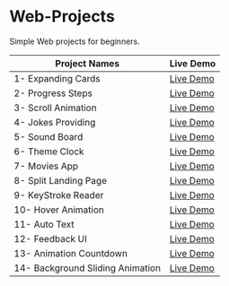 # Web-Projects
Simple Web projects for beginners.

| Project Names  | Live Demo |
| ------------- | ------------- |
| 1- Expanding Cards  | [Live Demo](https://rawcdn.githack.com/AbyyyCJL/Web-Projects/5696be7b5569138163cdc780f15a2876952ec690/1-%20Expanding%20Cards/1-%20Expanding%20Cards/index.html)  |
| 2- Progress Steps  | [Live Demo](https://rawcdn.githack.com/AbyyyCJL/Web-Projects/af3e1efb4d795b460bf9f227d162b9f8b6f6ca2e/2-%20Progress%20Steps/index.html)  |
| 3- Scroll Animation  | [Live Demo](https://rawcdn.githack.com/AbyyyCJL/Web-Projects/af3e1efb4d795b460bf9f227d162b9f8b6f6ca2e/3-%20Scroll%20Animation/index.html)  |
| 4- Jokes Providing  | [Live Demo](https://rawcdn.githack.com/AbyyyCJL/Web-Projects/af3e1efb4d795b460bf9f227d162b9f8b6f6ca2e/4-%20Jokes%20Providing/index.html)  |
| 5- Sound Board  | [Live Demo](https://rawcdn.githack.com/AbyyyCJL/Web-Projects/5696be7b5569138163cdc780f15a2876952ec690/5-%20Sound%20Board/index.html)  |
| 6- Theme Clock  | [Live Demo](https://rawcdn.githack.com/AbyyyCJL/Web-Projects/cca1da65ab920128db3457f592df7f0bfff0b20b/6-%20Theme%20Clock/index.html)  |
| 7- Movies App   | [Live Demo](https://rawcdn.githack.com/AbyyyCJL/Web-Projects/9d93d606743a093ccd2560cf1afe22efbb91e6de/7-%20Movie%20App/index.html)  |
| 8- Split Landing Page | [Live Demo](https://rawcdn.githack.com/AbyyyCJL/Web-Projects/f1005a4fd6fa154fe508cdbc3f95f518635302f4/8-%20Split%20Landing%20Page/index.html)|
| 9- KeyStroke Reader   | [Live Demo](https://rawcdn.githack.com/AbyyyCJL/Web-Projects/272f90f38222f38878d5e48756f319d3be0d7505/9-%20Keystroke%20Reader/index.html) | 
| 10- Hover Animation | [Live Demo](https://rawcdn.githack.com/AbyyyCJL/Web-Projects/94d3693e1781f52ba59df24c2e4b212d937ef8f8/10-%20Hover%20Animation/index.html) |
| 11- Auto Text | [Live Demo](https://rawcdn.githack.com/AbyyyCJL/Web-Projects/3945fa2ae25fbdc843b47768af761b070e8656e4/11-%20Auto%20Text/index.html) | 
| 12- Feedback UI | [Live Demo](https://rawcdn.githack.com/AbyyyCJL/Web-Projects/c4a6ba5eb3df3a35d761d3e9bc46303df79f09b9/12-%20Feedback%20UI/index.html) |
| 13- Animation Countdown | [Live Demo](https://rawcdn.githack.com/AbyyyCJL/Web-Projects/9740b96198a2e560250fa8595d878df11e249b64/13-%20Animated%20Countdown/index.html) |
| 14- Background Sliding Animation| [Live Demo](https://rawcdn.githack.com/AbyyyCJL/Web-Projects/d1e8601d9380ccc5011ecd07654636c1a280bb0b/14-%20Background%20Sliding%20animation/index.html) |
